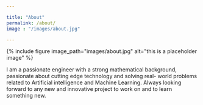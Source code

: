 ```yaml
---

title: "About"
permalink: /about/
image : "/images/about.jpg"

---
```

{% include figure image_path="images/about.jpg" alt="this is a placeholder image" %}


  I am a passionate engineer with a strong mathematical background, passionate
  about cutting edge technology and solving real- world problems related to
  Artificial intelligence and Machine Learning. Always looking forward to any
  new and innovative project  to work on and to learn something new.
